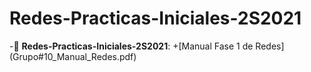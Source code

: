 # Redes-Practicas-Iniciales-2S2021
-:file_folder: __Redes-Practicas-Iniciales-2S2021__:
+[Manual Fase 1 de Redes] (Grupo#10_Manual_Redes.pdf)
